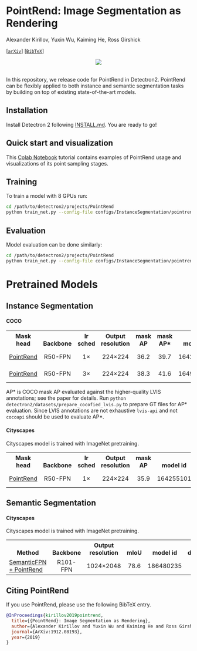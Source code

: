 # PointRend: Image Segmentation as Rendering

Alexander Kirillov, Yuxin Wu, Kaiming He, Ross Girshick

[[`arXiv`](https://arxiv.org/abs/1912.08193)] [[`BibTeX`](#CitingPointRend)]

<div align="center">
  <img src="https://alexander-kirillov.github.io/images/kirillov2019pointrend.jpg"/>
</div><br/>

In this repository, we release code for PointRend in Detectron2. PointRend can be flexibly applied to both instance and semantic segmentation tasks by building on top of existing state-of-the-art models.

## Installation
Install Detectron 2 following [INSTALL.md](https://github.com/facebookresearch/detectron2/blob/master/INSTALL.md). You are ready to go!

## Quick start and visualization

This [Colab Notebook](https://colab.research.google.com/drive/1isGPL5h5_cKoPPhVL9XhMokRtHDvmMVL) tutorial contains examples of PointRend usage and visualizations of its point sampling stages.

## Training

To train a model with 8 GPUs run:
```bash
cd /path/to/detectron2/projects/PointRend
python train_net.py --config-file configs/InstanceSegmentation/pointrend_rcnn_R_50_FPN_1x_coco.yaml --num-gpus 8
```

## Evaluation

Model evaluation can be done similarly:
```bash
cd /path/to/detectron2/projects/PointRend
python train_net.py --config-file configs/InstanceSegmentation/pointrend_rcnn_R_50_FPN_1x_coco.yaml --eval-only MODEL.WEIGHTS /path/to/model_checkpoint
```

# Pretrained Models

## Instance Segmentation
#### COCO

<table><tbody>
<!-- START TABLE -->
<!-- TABLE HEADER -->
<th valign="bottom">Mask<br/>head</th>
<th valign="bottom">Backbone</th>
<th valign="bottom">lr<br/>sched</th>
<th valign="bottom">Output<br/>resolution</th>
<th valign="bottom">mask<br/>AP</th>
<th valign="bottom">mask<br/>AP&ast;</th>
<th valign="bottom">model id</th>
<th valign="bottom">download</th>
<!-- TABLE BODY -->
 <tr><td align="left"><a href="configs/InstanceSegmentation/pointrend_rcnn_R_50_FPN_1x_coco.yaml">PointRend</a></td>
<td align="center">R50-FPN</td>
<td align="center">1&times;</td>
<td align="center">224&times;224</td>
<td align="center">36.2</td>
<td align="center">39.7</td>
<td align="center">164254221</td>
<td align="center"><a href="https://dl.fbaipublicfiles.com/detectron2/PointRend/InstanceSegmentation/pointrend_rcnn_R_50_FPN_1x_coco/164254221/model_final_88c6f8.pkl">model</a>&nbsp;|&nbsp;<a href="https://dl.fbaipublicfiles.com/detectron2/PointRend/InstanceSegmentation/pointrend_rcnn_R_50_FPN_1x_coco/164254221/metrics.json">metrics</a></td>
</tr>
 <tr><td align="left"><a href="configs/InstanceSegmentation/pointrend_rcnn_R_50_FPN_3x_coco.yaml">PointRend</a></td>
<td align="center">R50-FPN</td>
<td align="center">3&times;</td>
<td align="center">224&times;224</td>
<td align="center">38.3</td>
<td align="center">41.6</td>
<td align="center">164955410</td>
<td align="center"><a href="https://dl.fbaipublicfiles.com/detectron2/PointRend/InstanceSegmentation/pointrend_rcnn_R_50_FPN_3x_coco/164955410/model_final_3c3198.pkl">model</a>&nbsp;|&nbsp;<a href="https://dl.fbaipublicfiles.com/detectron2/PointRend/InstanceSegmentation/pointrend_rcnn_R_50_FPN_3x_coco/164955410/metrics.json">metrics</a></td>
</tr>
</tbody></table>

AP&ast; is COCO mask AP evaluated against the higher-quality LVIS annotations; see the paper for details. Run `python detectron2/datasets/prepare_cocofied_lvis.py` to prepare GT files for AP&ast; evaluation. Since LVIS annotations are not exhaustive `lvis-api` and not `cocoapi` should be used to evaluate AP&ast;.

#### Cityscapes
Cityscapes model is trained with ImageNet pretraining.

<table><tbody>
<!-- START TABLE -->
<!-- TABLE HEADER -->
<th valign="bottom">Mask<br/>head</th>
<th valign="bottom">Backbone</th>
<th valign="bottom">lr<br/>sched</th>
<th valign="bottom">Output<br/>resolution</th>
<th valign="bottom">mask<br/>AP</th>
<th valign="bottom">model id</th>
<th valign="bottom">download</th>
<!-- TABLE BODY -->
 <tr><td align="left"><a href="configs/InstanceSegmentation/pointrend_rcnn_R_50_FPN_1x_cityscapes.yaml">PointRend</a></td>
<td align="center">R50-FPN</td>
<td align="center">1&times;</td>
<td align="center">224&times;224</td>
<td align="center">35.9</td>
<td align="center">164255101</td>
<td align="center"><a href="https://dl.fbaipublicfiles.com/detectron2/PointRend/InstanceSegmentation/pointrend_rcnn_R_50_FPN_1x_cityscapes/164255101/model_final_318a02.pkl">model</a>&nbsp;|&nbsp;<a href="https://dl.fbaipublicfiles.com/detectron2/PointRend/InstanceSegmentation/pointrend_rcnn_R_50_FPN_1x_cityscapes/164255101/metrics.json">metrics</a></td>
</tr>
</tbody></table>


## Semantic Segmentation

#### Cityscapes
Cityscapes model is trained with ImageNet pretraining.

<table><tbody>
<!-- START TABLE -->
<!-- TABLE HEADER -->
<th valign="bottom">Method</th>
<th valign="bottom">Backbone</th>
<th valign="bottom">Output<br/>resolution</th>
<th valign="bottom">mIoU</th>
<th valign="bottom">model id</th>
<th valign="bottom">download</th>
<!-- TABLE BODY -->
 <tr><td align="left"><a href="configs/SemanticSegmentation/pointrend_semantic_R_101_FPN_1x_cityscapes.yaml">SemanticFPN + PointRend</a></td>
<td align="center">R101-FPN</td>
<td align="center">1024&times;2048</td>
<td align="center">78.6</td>
<td align="center">186480235</td>
<td align="center"><a href="https://dl.fbaipublicfiles.com/detectron2/PointRend/SemanticSegmentation/pointrend_semantic_R_101_FPN_1x_cityscapes/186480235/model_final_5f3665.pkl">model</a>&nbsp;|&nbsp;<a href="https://dl.fbaipublicfiles.com/detectron2/PointRend/SemanticSegmentation/pointrend_semantic_R_101_FPN_1x_cityscapes/186480235/metrics.json">metrics</a></td>
</tr>
</tbody></table>

## <a name="CitingPointRend"></a>Citing PointRend

If you use PointRend, please use the following BibTeX entry.

```BibTeX
@InProceedings{kirillov2019pointrend,
  title={{PointRend}: Image Segmentation as Rendering},
  author={Alexander Kirillov and Yuxin Wu and Kaiming He and Ross Girshick},
  journal={ArXiv:1912.08193},
  year={2019}
}
```
